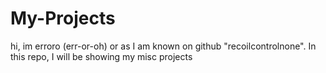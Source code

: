 # My-Projects
hi, im erroro (err-or-oh) or as I am known on github "recoilcontrolnone". In this repo, I will be showing my misc projects 
